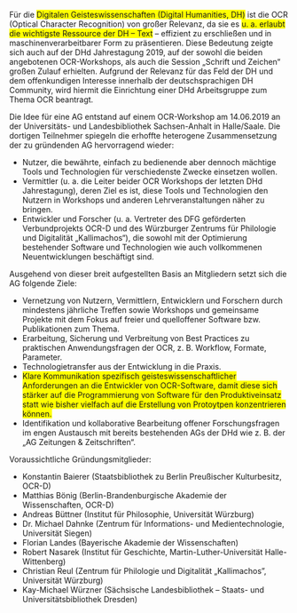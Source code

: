 Für die <span style="background-color:yellow">Digitalen Geisteswissenschaften (Digital Humanities, DH)</span> ist die OCR (Optical Character Recognition) von großer Relevanz, da sie es <span style="background-color:yellow">u. a. erlaubt die wichtigste Ressource der DH – Text</span> – effizient zu erschließen und in maschinenverarbeitbarer Form zu präsentieren. Diese Bedeutung zeigte sich auch auf der DHd Jahrestagung 2019, auf der sowohl die beiden angebotenen OCR-Workshops, als auch die Session „Schrift und Zeichen“ großen Zulauf erhielten. Aufgrund der Relevanz für das Feld der DH und dem offenkundigen Interesse innerhalb der deutschsprachigen DH Community, wird hiermit die Einrichtung einer DHd Arbeitsgruppe zum Thema OCR beantragt.

Die Idee für eine AG entstand auf einem OCR-Workshop am 14.06.2019 an der Universitäts- und Landesbibliothek Sachsen-Anhalt in Halle/Saale. Die dortigen Teilnehmer spiegeln die erhoffte heterogene Zusammensetzung der zu gründenden AG hervorragend wieder:

* Nutzer, die bewährte, einfach zu bedienende aber dennoch mächtige Tools und Technologien für verschiedenste Zwecke einsetzen wollen.
* Vermittler (u. a. die Leiter beider OCR Workshops der letzten DHd Jahrestagung), deren Ziel es ist, diese Tools und Technologien den Nutzern in Workshops und anderen Lehrveranstaltungen näher zu bringen.
* Entwickler und Forscher (u. a. Vertreter des DFG geförderten Verbundprojekts OCR-D und des Würzburger Zentrums für Philologie und Digitalität „Kallimachos“), die sowohl mit der Optimierung bestehender Software und Technologien wie auch vollkommenen Neuentwicklungen beschäftigt sind.

Ausgehend von dieser breit aufgestellten Basis an Mitgliedern setzt sich die AG folgende Ziele:

* Vernetzung von Nutzern, Vermittlern, Entwicklern und Forschern durch mindestens jährliche Treffen sowie Workshops und gemeinsame Projekte mit dem Fokus auf freier und quelloffener Software bzw. Publikationen zum Thema.
* Erarbeitung, Sicherung und Verbreitung von Best Practices zu praktischen Anwendungsfragen der OCR, z. B. Workflow, Formate, Parameter.
* Technologietransfer aus der Entwicklung in die Praxis.
* <span style="background-color:yellow">Klare Kommunikation spezifisch geisteswissenschaftlicher Anforderungen an die Entwickler von OCR-Software, damit diese sich stärker auf die Programmierung von Software für den Produktiveinsatz statt wie bisher vielfach auf die Erstellung von Protoytpen konzentrieren können.</span>
* Identifikation und kollaborative Bearbeitung offener Forschungsfragen im engen Austausch mit bereits bestehenden AGs der DHd wie z. B. der „AG Zeitungen & Zeitschriften“.

Voraussichtliche Gründungsmitglieder: 

* Konstantin Baierer (Staatsbibliothek zu Berlin Preußischer Kulturbesitz, OCR-D)
* Matthias Bönig (Berlin-Brandenburgische Akademie der Wissenschaften, OCR-D)
* Andreas Büttner (Institut für Philosophie, Universität Würzburg)
* Dr. Michael Dahnke (Zentrum für Informations- und Medientechnologie, Universität Siegen)
* Florian Landes (Bayerische Akademie der Wissenschaften)
* Robert Nasarek (Institut für Geschichte, Martin-Luther-Universität Halle-Wittenberg)
* Christian Reul (Zentrum für Philologie und Digitalität „Kallimachos”, Universität Würzburg)
* Kay-Michael Würzner (Sächsische Landesbibliothek – Staats- und Universitätsbibliothek Dresden)

